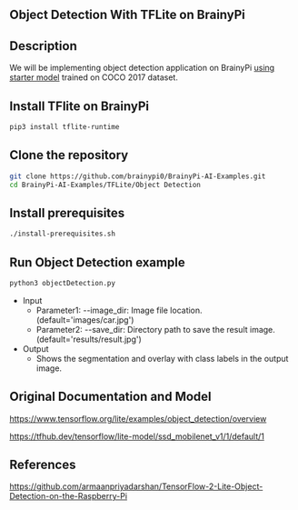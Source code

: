 ## Object Detection With TFLite on BrainyPi 
## Description
We will be implementing object detection application on BrainyPi [using starter model](https://www.tensorflow.org/lite/examples/object_detection/overview) trained on COCO 2017 dataset.

## Install TFlite on BrainyPi
```sh
pip3 install tflite-runtime
```

## Clone the repository
  ```sh
  git clone https://github.com/brainypi0/BrainyPi-AI-Examples.git
  cd BrainyPi-AI-Examples/TFLite/Object Detection
  ```
## Install prerequisites
```sh
./install-prerequisites.sh
```

## Run Object Detection example
```sh
python3 objectDetection.py 
```

- Input
  - Parameter1: --image_dir: Image file location. (default='images/car.jpg')
  - Parameter2: --save_dir: Directory path to save the result image. (default='results/result.jpg')
- Output
  - Shows the segmentation and overlay with class labels in the output image.
  
## Original Documentation and Model
https://www.tensorflow.org/lite/examples/object_detection/overview

https://tfhub.dev/tensorflow/lite-model/ssd_mobilenet_v1/1/default/1

## References
https://github.com/armaanpriyadarshan/TensorFlow-2-Lite-Object-Detection-on-the-Raspberry-Pi
